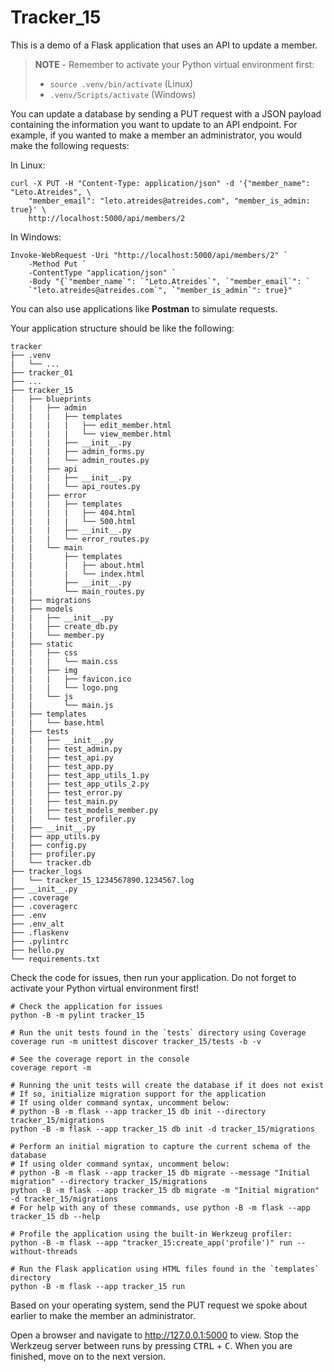 # Tracker_15

This is a demo of a Flask application that uses an API to update a member.

> **NOTE** - Remember to activate your Python virtual environment first:
>
> - `source .venv/bin/activate` (Linux)
> - `.venv/Scripts/activate` (Windows)

You can update a database by sending a PUT request with a JSON payload containing the information you want to update to an API endpoint. For example, if you wanted to make a member an administrator, you would make the following requests:

In Linux:

```shell
curl -X PUT -H "Content-Type: application/json" -d '{"member_name": "Leto.Atreides", \
    "member_email": "leto.atreides@atreides.com", "member_is_admin: true}' \
    http://localhost:5000/api/members/2
```

In Windows:

```shell
Invoke-WebRequest -Uri "http://localhost:5000/api/members/2" `
    -Method Put `
    -ContentType "application/json" `
    -Body "{`"member_name`": `"Leto.Atreides`", `"member_email`": `
    `"leto.atreides@atreides.com`", `"member_is_admin`": true}"
```

You can also use applications like **Postman** to simulate requests.

Your application structure should be like the following:

```text
tracker
├── .venv
|   └── ...
├── tracker_01
├── ...
├── tracker_15
|   ├── blueprints
|   |   ├── admin
|   |   |   ├── templates
|   |   |   |   ├── edit_member.html
|   |   |   |   └── view_member.html
|   |   |   ├── __init__.py
|   |   |   ├── admin_forms.py
|   |   |   └── admin_routes.py
|   |   ├── api
|   |   |   ├── __init__.py
|   |   |   └── api_routes.py
|   |   ├── error
|   |   |   ├── templates
|   |   |   |   ├── 404.html
|   |   |   |   └── 500.html
|   |   |   ├── __init__.py
|   |   |   └── error_routes.py
|   |   └── main
|   |       ├── templates
|   |       |   ├── about.html
|   |       |   └── index.html
|   |       ├── __init__.py
|   |       └── main_routes.py
|   ├── migrations
|   ├── models
|   |   ├── __init__.py
|   |   ├── create_db.py
|   |   └── member.py
|   ├── static
|   |   ├── css
|   |   |   └── main.css
|   |   ├── img
|   |   |   ├── favicon.ico
|   |   |   └── logo.png
|   |   └── js
|   |       └── main.js
|   ├── templates
|   |   └── base.html
|   ├── tests
|   |   ├── __init__.py
|   |   ├── test_admin.py
|   |   ├── test_api.py
|   |   ├── test_app.py
|   |   ├── test_app_utils_1.py
|   |   ├── test_app_utils_2.py
|   |   ├── test_error.py
|   |   ├── test_main.py
|   |   ├── test_models_member.py
|   |   └── test_profiler.py
|   ├── __init__.py
|   ├── app_utils.py
|   ├── config.py
|   ├── profiler.py
|   └── tracker.db
├── tracker_logs
|   └── tracker_15_1234567890.1234567.log
├── __init__.py
├── .coverage
├── .coveragerc
├── .env
├── .env_alt
├── .flaskenv
├── .pylintrc
├── hello.py
└── requirements.txt
```

Check the code for issues, then run your application. Do not forget to activate your Python virtual environment first!

```shell
# Check the application for issues
python -B -m pylint tracker_15

# Run the unit tests found in the `tests` directory using Coverage
coverage run -m unittest discover tracker_15/tests -b -v

# See the coverage report in the console
coverage report -m

# Running the unit tests will create the database if it does not exist
# If so, initialize migration support for the application
# If using older command syntax, uncomment below:
# python -B -m flask --app tracker_15 db init --directory tracker_15/migrations
python -B -m flask --app tracker_15 db init -d tracker_15/migrations

# Perform an initial migration to capture the current schema of the database
# If using older command syntax, uncomment below:
# python -B -m flask --app tracker_15 db migrate --message "Initial migration" --directory tracker_15/migrations
python -B -m flask --app tracker_15 db migrate -m "Initial migration" -d tracker_15/migrations
# For help with any of these commands, use python -B -m flask --app tracker_15 db --help

# Profile the application using the built-in Werkzeug profiler:
python -B -m flask --app "tracker_15:create_app('profile')" run --without-threads

# Run the Flask application using HTML files found in the `templates` directory
python -B -m flask --app tracker_15 run
```

Based on your operating system, send the PUT request we spoke about earlier to make the member an administrator.

Open a browser and navigate to <http://127.0.0.1:5000> to view. Stop the Werkzeug server between runs by pressing <kbd>CTRL</kbd> +  <kbd>C</kbd>. When you are finished, move on to the next version.
